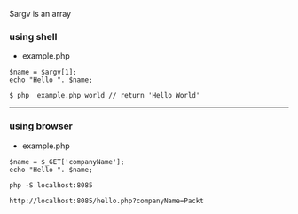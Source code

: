 
$argv is an array

### using shell

* example.php
```
$name = $argv[1];
echo "Hello ". $name;
```


```
$ php  example.php world // return 'Hello World'
```
---

### using browser 

* example.php
```
$name = $_GET['companyName'];
echo "Hello ". $name;
```
```
php -S localhost:8085
```
```
http://localhost:8085/hello.php?companyName=Packt
```
